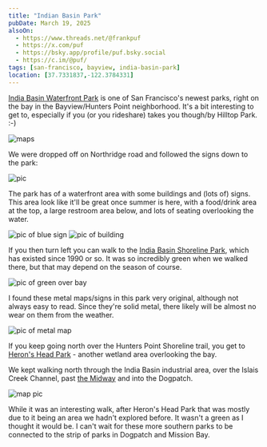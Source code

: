```yaml
---
title: "Indian Basin Park"
pubDate: March 19, 2025
alsoOn:
  - https://www.threads.net/@frankpuf
  - https://x.com/puf
  - https://bsky.app/profile/puf.bsky.social
  - https://c.im/@puf/
tags: [san-francisco, bayview, india-basin-park]
location: [37.7331837,-122.3784331]
---
```


[India Basin Waterfront Park][ibwp] is one of San Francisco's newest parks, right on the bay in the Bayview/Hunters Point neighborhood. It's a bit interesting to get to, especially if you (or you rideshare) takes you though/by Hilltop Park. :-)

![maps](https://i.imgur.com/BRAcKFf.png)

We were dropped off on Northridge road and followed the signs down to the park:

![pic](https://i.imgur.com/giywaC4.png)

The park has of a waterfront area with some buildings and (lots of) signs. This area look like it'll be great once summer is here, with a food/drink area at the top, a large restroom area below, and lots of seating overlooking the water.

![pic of blue sign](https://i.imgur.com/RBEPHBV.jpeg)
![pic of building](https://i.imgur.com/bYYmYLP.png)

If you then turn left you can walk to the [India Basin Shoreline Park][ibsp], which has existed since 1990 or so. It was so incredibly green when we walked there, but that may depend on the season of course.

![pic of green over bay](https://i.imgur.com/eyAS7D3.jpeg)

I found these metal maps/signs in this park very original, although not always easy to read. Since they're solid metal, there likely will be almost no wear on them from the weather.

![pic of metal map](https://i.imgur.com/gaSXUI4.jpeg)

If you keep going north over the Hunters Point Shoreline trail, you get to [Heron's Head Park][hhp] - another wetland area overlooking the bay.

We kept walking north through the India Basin industrial area, over the Islais Creek Channel, past [the Midway][midway-map] and into the Dogpatch.

![map pic](https://i.imgur.com/igqsfHN.png)

While it was an interesting walk, after Heron's Head Park that was mostly due to it being an area we hadn't explored before. It wasn't a green as I thought it would be. I can't wait for these more southern parks to be connected to the strip of parks in Dogpatch and Mission Bay.

 [midway-map]: https://maps.app.goo.gl/UGNqvfMtkwtZerUs9
 [ibwp]: https://maps.app.goo.gl/gNRqun2uQ8tvZbVM9
 [ibsp]: https://maps.app.goo.gl/1GwwSBTDLahgpDcD8
 [hhp]: https://maps.app.goo.gl/1fPSHgxrdz9QjEGD6
